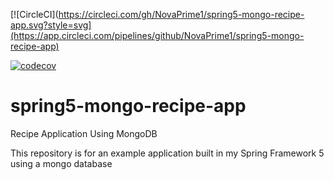 [![CircleCI](https://circleci.com/gh/NovaPrime1/spring5-mongo-recipe-app.svg?style=svg](https://app.circleci.com/pipelines/github/NovaPrime1/spring5-mongo-recipe-app)

[![codecov](https://codecov.io/gh/NovaPrime1/spring5-mongo-recipe-app/branch/master/graph/badge.svg)](https://codecov.io/pipelines/NovaPrime1/spring5-mongo-recipe-app)

# spring5-mongo-recipe-app
Recipe Application Using MongoDB

This repository is for an example application built in my Spring Framework 5 using a mongo database

